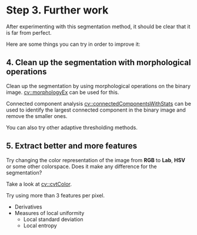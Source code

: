 # Step 3. Further work

After experimenting with this segmentation method, it should be clear that it is far from perfect.

Here are some things you can try in order to improve it:

## 4. Clean up the segmentation with morphological operations
Clean up the segmentation by using morphological operations on the binary image.
[cv::morphologyEx](https://docs.opencv.org/4.0.1/d4/d86/group__imgproc__filter.html#ga67493776e3ad1a3df63883829375201f)
can be used for this.

Connected component analysis [cv::connectedComponentsWithStats](https://docs.opencv.org/4.0.1/d3/dc0/group__imgproc__shape.html#gae57b028a2b2ca327227c2399a9d53241)
  can be used to identify the largest connected component in the binary image and remove the smaller ones.

You can also try other adaptive thresholding methods.

## 5. Extract better and more features
Try changing the color representation of the image from **RGB** to **Lab**, **HSV** or some other colorspace.
Does it make any difference for the segmentation?

Take a look at [cv::cvtColor](https://docs.opencv.org/4.0.1/d8/d01/group__imgproc__color__conversions.html#ga397ae87e1288a81d2363b61574eb8cab).

Try using more than 3 features per pixel.
  - Derivatives
  - Measures of local uniformity
    - Local standard deviation
    - Local entropy
  
